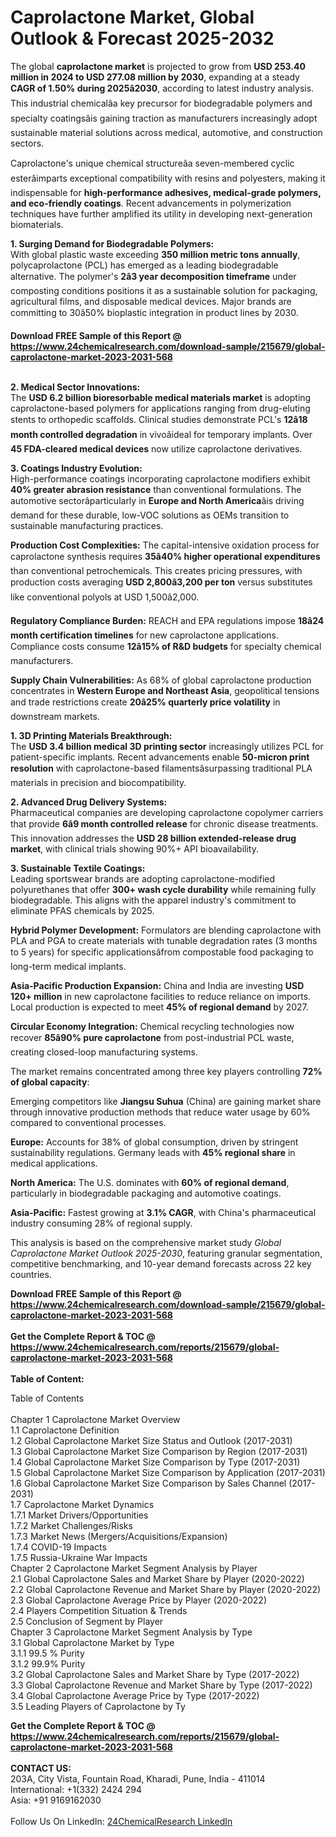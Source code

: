 <h1>Caprolactone Market, Global Outlook &amp; Forecast 2025-2032</h1><p>The global <strong>caprolactone market</strong> is projected to grow from <strong>USD 253.40 million in 2024 to USD 277.08 million by 2030</strong>, expanding at a steady <strong>CAGR of 1.50% during 2025â2030</strong>, according to latest industry analysis. This industrial chemicalâa key precursor for biodegradable polymers and specialty coatingsâis gaining traction as manufacturers increasingly adopt sustainable material solutions across medical, automotive, and construction sectors.</p><p>Caprolactone's unique chemical structureâa seven-membered cyclic esterâimparts exceptional compatibility with resins and polyesters, making it indispensable for <strong>high-performance adhesives, medical-grade polymers, and eco-friendly coatings</strong>. Recent advancements in polymerization techniques have further amplified its utility in developing next-generation biomaterials. </p><p><strong>1. Surging Demand for Biodegradable Polymers:</strong><br>
With global plastic waste exceeding <strong>350 million metric tons annually</strong>, polycaprolactone (PCL) has emerged as a leading biodegradable alternative. The polymer's <strong>2â3 year decomposition timeframe</strong> under composting conditions positions it as a sustainable solution for packaging, agricultural films, and disposable medical devices. Major brands are committing to 30â50% bioplastic integration in product lines by 2030.</p><div><b>Download FREE Sample of this Report @ 
            <a href="https://www.24chemicalresearch.com/download-sample/215679/global-caprolactone-market-2023-2031-568">
            https://www.24chemicalresearch.com/download-sample/215679/global-caprolactone-market-2023-2031-568</a></b></div><br><p><strong>2. Medical Sector Innovations:</strong><br>
The <strong>USD 6.2 billion bioresorbable medical materials market</strong> is adopting caprolactone-based polymers for applications ranging from drug-eluting stents to orthopedic scaffolds. Clinical studies demonstrate PCL's <strong>12â18 month controlled degradation</strong> in vivoâideal for temporary implants. Over <strong>45 FDA-cleared medical devices</strong> now utilize caprolactone derivatives.</p><p><strong>3. Coatings Industry Evolution:</strong><br>
High-performance coatings incorporating caprolactone modifiers exhibit <strong>40% greater abrasion resistance</strong> than conventional formulations. The automotive sectorâparticularly in <strong>Europe and North America</strong>âis driving demand for these durable, low-VOC solutions as OEMs transition to sustainable manufacturing practices.</p><p><strong>Production Cost Complexities:</strong> The capital-intensive oxidation process for caprolactone synthesis requires <strong>35â40% higher operational expenditures</strong> than conventional petrochemicals. This creates pricing pressures, with production costs averaging <strong>USD 2,800â3,200 per ton</strong> versus substitutes like conventional polyols at USD 1,500â2,000.</p><p><strong>Regulatory Compliance Burden:</strong> REACH and EPA regulations impose <strong>18â24 month certification timelines</strong> for new caprolactone applications. Compliance costs consume <strong>12â15% of R&amp;D budgets</strong> for specialty chemical manufacturers.</p><p><strong>Supply Chain Vulnerabilities:</strong> As 68% of global caprolactone production concentrates in <strong>Western Europe and Northeast Asia</strong>, geopolitical tensions and trade restrictions create <strong>20â25% quarterly price volatility</strong> in downstream markets.</p><p><strong>1. 3D Printing Materials Breakthrough:</strong><br>
The <strong>USD 3.4 billion medical 3D printing sector</strong> increasingly utilizes PCL for patient-specific implants. Recent advancements enable <strong>50-micron print resolution</strong> with caprolactone-based filamentsâsurpassing traditional PLA materials in precision and biocompatibility.</p><p><strong>2. Advanced Drug Delivery Systems:</strong><br>
Pharmaceutical companies are developing caprolactone copolymer carriers that provide <strong>6â9 month controlled release</strong> for chronic disease treatments. This innovation addresses the <strong>USD 28 billion extended-release drug market</strong>, with clinical trials showing 90%+ API bioavailability.</p><p><strong>3. Sustainable Textile Coatings:</strong><br>
Leading sportswear brands are adopting caprolactone-modified polyurethanes that offer <strong>300+ wash cycle durability</strong> while remaining fully biodegradable. This aligns with the apparel industry's commitment to eliminate PFAS chemicals by 2025.</p><p><strong>Hybrid Polymer Development:</strong> Formulators are blending caprolactone with PLA and PGA to create materials with tunable degradation rates (3 months to 5 years) for specific applicationsâfrom compostable food packaging to long-term medical implants.</p><p><strong>Asia-Pacific Production Expansion:</strong> China and India are investing <strong>USD 120+ million</strong> in new caprolactone facilities to reduce reliance on imports. Local production is expected to meet <strong>45% of regional demand</strong> by 2027.</p><p><strong>Circular Economy Integration:</strong> Chemical recycling technologies now recover <strong>85â90% pure caprolactone</strong> from post-industrial PCL waste, creating closed-loop manufacturing systems.</p><p>The market remains concentrated among three key players controlling <strong>72% of global capacity</strong>:</p><p>Emerging competitors like <strong>Jiangsu Suhua</strong> (China) are gaining market share through innovative production methods that reduce water usage by 60% compared to conventional processes.</p><p><strong>Europe:</strong> Accounts for 38% of global consumption, driven by stringent sustainability regulations. Germany leads with <strong>45% regional share</strong> in medical applications.</p><p><strong>North America:</strong> The U.S. dominates with <strong>60% of regional demand</strong>, particularly in biodegradable packaging and automotive coatings.</p><p><strong>Asia-Pacific:</strong> Fastest growing at <strong>3.1% CAGR</strong>, with China's pharmaceutical industry consuming 28% of regional supply.</p><p>This analysis is based on the comprehensive market study <em>Global Caprolactone Market Outlook 2025-2030</em>, featuring granular segmentation, competitive benchmarking, and 10-year demand forecasts across 22 key countries.</p><div><b>Download FREE Sample of this Report @ 
            <a href="https://www.24chemicalresearch.com/download-sample/215679/global-caprolactone-market-2023-2031-568">
            https://www.24chemicalresearch.com/download-sample/215679/global-caprolactone-market-2023-2031-568</a></b></div><br><div><b>Get the Complete Report & TOC @ 
            <a href="https://www.24chemicalresearch.com/reports/215679/global-caprolactone-market-2023-2031-568">
            https://www.24chemicalresearch.com/reports/215679/global-caprolactone-market-2023-2031-568</a></b></div><br>
            <b>Table of Content:</b><p>Table of Contents<br />
<br />
Chapter 1 Caprolactone Market Overview<br />
    1.1 Caprolactone Definition<br />
    1.2 Global Caprolactone Market Size Status and Outlook (2017-2031)<br />
    1.3 Global Caprolactone Market Size Comparison by Region (2017-2031)<br />
    1.4 Global Caprolactone Market Size Comparison by Type (2017-2031)<br />
    1.5 Global Caprolactone Market Size Comparison by Application (2017-2031)<br />
    1.6 Global Caprolactone Market Size Comparison by Sales Channel (2017-2031)<br />
    1.7 Caprolactone Market Dynamics<br />
        1.7.1 Market Drivers/Opportunities<br />
        1.7.2 Market Challenges/Risks<br />
        1.7.3 Market News (Mergers/Acquisitions/Expansion)<br />
        1.7.4 COVID-19 Impacts<br />
        1.7.5 Russia-Ukraine War Impacts<br />
Chapter 2 Caprolactone Market Segment Analysis by Player<br />
    2.1 Global Caprolactone Sales and Market Share by Player (2020-2022)<br />
    2.2 Global Caprolactone Revenue and Market Share by Player (2020-2022)<br />
    2.3 Global Caprolactone Average Price by Player (2020-2022)<br />
    2.4 Players Competition Situation & Trends<br />
    2.5 Conclusion of Segment by Player<br />
Chapter 3 Caprolactone Market Segment Analysis by Type<br />
    3.1 Global Caprolactone Market by Type<br />
        3.1.1 99.5 % Purity<br />
        3.1.2 99.9% Purity<br />
    3.2 Global Caprolactone Sales and Market Share by Type (2017-2022)<br />
    3.3 Global Caprolactone Revenue and Market Share by Type (2017-2022)<br />
    3.4 Global Caprolactone Average Price by Type (2017-2022)<br />
    3.5 Leading Players of Caprolactone by Ty</p><div><b>Get the Complete Report & TOC @ 
            <a href="https://www.24chemicalresearch.com/reports/215679/global-caprolactone-market-2023-2031-568">
            https://www.24chemicalresearch.com/reports/215679/global-caprolactone-market-2023-2031-568</a></b></div><br><b>CONTACT US:</b><br>
            203A, City Vista, Fountain Road, Kharadi, Pune, India - 411014<br>
            International: +1(332) 2424 294<br>
            Asia: +91 9169162030 <br><br>
            Follow Us On LinkedIn: <a href="https://www.linkedin.com/company/24chemicalresearch/">24ChemicalResearch LinkedIn</a>